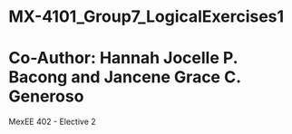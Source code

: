 # MX-4101_Group7_LogicalExercises1
# Co-Author: Hannah Jocelle P. Bacong and Jancene Grace C. Generoso
MexEE 402 - Elective 2 
